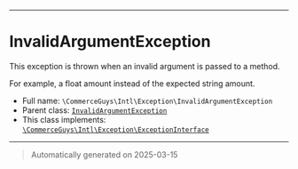 ***

# InvalidArgumentException

This exception is thrown when an invalid argument is passed to a method.

For example, a float amount instead of the expected string amount.

* Full name: `\CommerceGuys\Intl\Exception\InvalidArgumentException`
* Parent class: [`InvalidArgumentException`](../../../InvalidArgumentException.md)
* This class implements:
[`\CommerceGuys\Intl\Exception\ExceptionInterface`](./ExceptionInterface.md)






***
> Automatically generated on 2025-03-15
